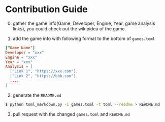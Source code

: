 # Contribution Guide

0. gather the game info(Game, Developer, Engine, Year, game analysis links), you could check out the wikipidea of the game.

1. add the game info with following format to the bottom of `games.toml`

```toml
["Game Name"]
Developer = "xxx"
Engine = "xxx"
Year = "xxx"
Analysis = [
  ["Link 1", "https://xxx.com"],
  ["Link 2", "https://bbb.com"],
  ....
]
```

2. generate the `README.md`
``` bash
$ python toml_markdown.py -i games.toml -t toml --readme > README.md
```

3. pull request with the changed `games.toml` and `README.md`
